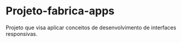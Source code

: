# Projeto-fabrica-apps
Projeto que visa aplicar conceitos de desenvolvimento de interfaces responsivas.
